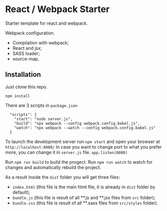 # React / Webpack Starter

Starter template for react and webpack.

Webpack configuration.
- Compilation with webpack;
- React and jsx;
- SASS loader;
- source-map.

## Installation

Just clone this repo.

``` text
npm install
```

There are 3 scripts in `package.json`

``` test
  "scripts": {
    "start": "node server.js",
    "build": "npx webpack --config webpack.config.babel.js",
    "watch": "npx webpack --watch --config webpack.config.babel.js"
  }
```

To launch the development server run `npm start` and open your browser at `http://localhost:8080/`
In case you want to change port to what you prefer more, you can change it in `server.js` file. `app.listen(8080)`

Run `npm run build` to build the progect.
Run `npm run watch` to watch for changes and automatically rebuild the project.

As a result inside the `dist` folder you will get three files:
- `index.html` (this file is the main html file, it is already in `dist` folder by default);
- `bundle.js` (this file is result of all **.js and **.jsx files from `src` folder);
- `bundle.css` (this file is result of all **.sass files from `src/styles` folder).